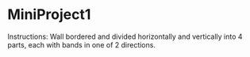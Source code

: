# MiniProject1

Instructions: Wall bordered and divided horizontally and vertically into 4 parts, each with bands in one of 2 directions.